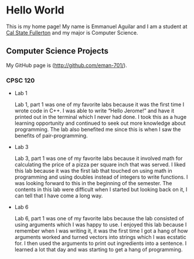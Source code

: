 # Hello World

This is my home page! My name is Emmanuel Aguilar and I am a student at [Cal State Fullerton](http://www.fullerton.edu/) and my major is Computer Science.

## Computer Science Projects

My GitHub page is (http://github.com/eman-701/).

### CPSC 120

* Lab 1

  Lab 1, part 1 was one of my favorite labs because it was the first time I wrote code in C++. I was able to write “Hello Jerome!” and have it printed out in the terminal which I never had done. I took this as a huge learning opportunity and continued to seek out more knowledge about programming. The lab also benefited me since this is when I saw the benefits of pair-programming.
  
* Lab 3

  Lab 3, part 1 was one of my favorite labs because it involved math for calculating the price of a pizza per square inch that was served. I liked this lab because it was the first lab that touched on using math in programming and using doubles instead of integers to write functions. I was looking forward to this in the beginning of the semester. The contents in this lab were difficult when I started but looking back on it, I can tell that I have come a long way.

* Lab 6

  Lab 6, part 1 was one of my favorite labs because the lab consisted of using arguments which I was happy to use. I enjoyed this lab because I remember when I was writing it, it was the first time I got a hang of how arguments worked and turned vectors into strings which I was ecstatic for. I then used the arguments to print out ingredients into a sentence. I learned a lot that day and was starting to get a hang of programming.  

